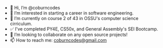 - 👋 Hi, I’m @coburncodes
- 👀 I’m interested in starting a career in software engineering.
- 🌱 I’m currently on course 2 of 43 in OSSU's computer science cirriculum.
- ✅ I've completed PY4E, CS50x, and General Assembly's SEI Bootcamp.
- 💞️ I’m looking to collaborate on any open source projects!
- 📫 How to reach me: coburncodes@gmail.com

<!---
coburncodes/coburncodes is a ✨ special ✨ repository because its `README.md` (this file) appears on your GitHub profile.
You can click the Preview link to take a look at your changes.
--->
